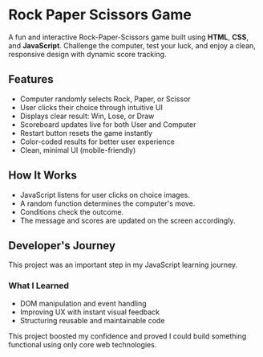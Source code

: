 # Rock Paper Scissors Game

A fun and interactive Rock-Paper-Scissors game built using **HTML**, **CSS**, and **JavaScript**. Challenge the computer, test your luck, and enjoy a clean, responsive design with dynamic score tracking.

## Features

-  Computer randomly selects Rock, Paper, or Scissor
-  User clicks their choice through intuitive UI
-  Displays clear result: Win, Lose, or Draw
-  Scoreboard updates live for both User and Computer
-  Restart button resets the game instantly
-  Color-coded results for better user experience
-  Clean, minimal UI (mobile-friendly)

## How It Works

- JavaScript listens for user clicks on choice images.
- A random function determines the computer's move.
- Conditions check the outcome.
- The message and scores are updated on the screen accordingly.

## Developer's Journey

This project was an important step in my JavaScript learning journey.

### What I Learned
- DOM manipulation and event handling
- Improving UX with instant visual feedback
- Structuring reusable and maintainable code

This project boosted my confidence and proved I could build something functional using only core web technologies.